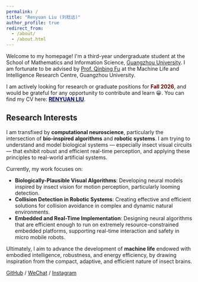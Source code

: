 ```yaml
---
permalink: /
title: "Renyuan Liu (刘稔远)"
author_profile: true
redirect_from: 
  - /about/
  - /about.html
---
```


Welcome to my homepage! I'm a third-year undergraduate student at the School of Mathematics and Information Science, [Guangzhou University](https://english.gzhu.edu.cn/). I am fortunate to be advised by [Prof. Qinbing Fu](https://scholar.google.com/citations?hl=zh-CN&user=YIte1M8AAAAJ) at the Machine Life and Intelligence Research Centre, Guangzhou University.

I am actively looking for research or graduate positions for **<font color = '#660000'>Fall 2026</font>**, and would be grateful for any opportunity to contribute and learn 😀. You can find my CV here: [**<font color = '#000066'>RENYUAN LIU</font>**](../assets/CV_RenyuanLiu.pdf).


## Research Interests

I am transfixed by **computational neuroscience**, particularly the intersection of **bio-inspired algorithms** and **robotic systems**. I am trying to understand and model biological systems — especially insect visual circuits — that exhibit robust and efficient real-time perception, and applying these principles to real-world artificial systems.

Currently, my work focuses on:
- **Biologically-Plausible Visual Algorithms**: Developing neural models inspired by insect vision for motion perception, particularly looming detection.
- **Collision Detection in Robotic Systems**: Creating effective and efficient solutions for collision avoidance in complex and dynamic natural environments.
- **Embedded and Real-Time Implementation**: Designing neural algorithms that are efficient enough to run on extremely resource-constrained embedded platforms, supporting real-time interaction and safety in micro mobile robots.

Ultimately, I aim to advance the development of **machine life** endowed with embodied intelligence, robustness, and energy efficiency, by drawing inspiration from the compact, adaptive, and efficient nature of insect brains.


[GitHub](https://github.com/Ryannnice) / [WeChat](../images/WeChat.png) / [Instagram](https://www.instagram.com/ren_yvan/)
